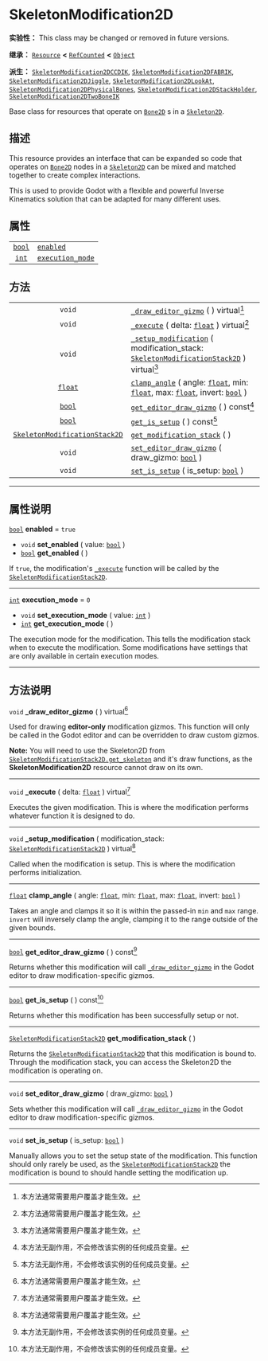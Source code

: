 <!-- ⚠ 请勿编辑本文件 ⚠ -->
<!-- 本文档使用脚本从 WeDot 引擎源码仓库生成。 -->
<!-- 生成脚本：https://github.com/WeDot-Engine/WeDot/tree/master/doc/tools/make_md.py； -->
<!-- 原文件：https://github.com/WeDot-Engine/WeDot/tree/master/doc/classes/SkeletonModification2D.xml。 -->

<div id="_class_skeletonmodification2d"></div>

# SkeletonModification2D

**实验性：** This class may be changed or removed in future versions.

**继承：** [`Resource`](class_resource.md) **<** [`RefCounted`](class_refcounted.md) **<** [`Object`](class_object.md)

**派生：** [`SkeletonModification2DCCDIK`](class_skeletonmodification2dccdik.md), [`SkeletonModification2DFABRIK`](class_skeletonmodification2dfabrik.md), [`SkeletonModification2DJiggle`](class_skeletonmodification2djiggle.md), [`SkeletonModification2DLookAt`](class_skeletonmodification2dlookat.md), [`SkeletonModification2DPhysicalBones`](class_skeletonmodification2dphysicalbones.md), [`SkeletonModification2DStackHolder`](class_skeletonmodification2dstackholder.md), [`SkeletonModification2DTwoBoneIK`](class_skeletonmodification2dtwoboneik.md)

Base class for resources that operate on [`Bone2D`](class_bone2d.md) s in a [`Skeleton2D`](class_skeleton2d.md).

## 描述

This resource provides an interface that can be expanded so code that operates on [`Bone2D`](class_bone2d.md) nodes in a [`Skeleton2D`](class_skeleton2d.md) can be mixed and matched together to create complex interactions.

This is used to provide Godot with a flexible and powerful Inverse Kinematics solution that can be adapted for many different uses.

## 属性

|||
|:-:|:--|
| [`bool`](class_bool.md) | [`enabled`](class_skeletonmodification2d.md#class_skeletonmodification2d_property_enabled)               | ``true`` |
| [`int`](class_int.md)   | [`execution_mode`](class_skeletonmodification2d.md#class_skeletonmodification2d_property_execution_mode) | ``0``    |

## 方法

|||
|:-:|:--|
| `void`                                                                | [`_draw_editor_gizmo`](class_skeletonmodification2d.md#class_skeletonmodification2d_private_method__draw_editor_gizmo) ( ) virtual[^virtual]                                                                                             |
| `void`                                                                | [`_execute`](class_skeletonmodification2d.md#class_skeletonmodification2d_private_method__execute) ( delta: [`float`](class_float.md) ) virtual[^virtual]                                                                                |
| `void`                                                                | [`_setup_modification`](class_skeletonmodification2d.md#class_skeletonmodification2d_private_method__setup_modification) ( modification_stack: [`SkeletonModificationStack2D`](class_skeletonmodificationstack2d.md) ) virtual[^virtual] |
| [`float`](class_float.md)                                             | [`clamp_angle`](class_skeletonmodification2d.md#class_skeletonmodification2d_method_clamp_angle) ( angle: [`float`](class_float.md), min: [`float`](class_float.md), max: [`float`](class_float.md), invert: [`bool`](class_bool.md) )   |
| [`bool`](class_bool.md)                                               | [`get_editor_draw_gizmo`](class_skeletonmodification2d.md#class_skeletonmodification2d_method_get_editor_draw_gizmo) ( ) const[^const]                                                                                                   |
| [`bool`](class_bool.md)                                               | [`get_is_setup`](class_skeletonmodification2d.md#class_skeletonmodification2d_method_get_is_setup) ( ) const[^const]                                                                                                                     |
| [`SkeletonModificationStack2D`](class_skeletonmodificationstack2d.md) | [`get_modification_stack`](class_skeletonmodification2d.md#class_skeletonmodification2d_method_get_modification_stack) ( )                                                                                                               |
| `void`                                                                | [`set_editor_draw_gizmo`](class_skeletonmodification2d.md#class_skeletonmodification2d_method_set_editor_draw_gizmo) ( draw_gizmo: [`bool`](class_bool.md) )                                                                             |
| `void`                                                                | [`set_is_setup`](class_skeletonmodification2d.md#class_skeletonmodification2d_method_set_is_setup) ( is_setup: [`bool`](class_bool.md) )                                                                                                 |

<!-- rst-class:: classref-section-separator -->

---

## 属性说明

<div id="_class_skeletonmodification2d_property_enabled"></div>

[`bool`](class_bool.md) **enabled** = ``true`` <div id="class_skeletonmodification2d_property_enabled"></div>

- `void` **set_enabled** ( value: [`bool`](class_bool.md) )
- [`bool`](class_bool.md) **get_enabled** ( )

If `true`, the modification's [`_execute`](class_skeletonmodification2d.md#class_skeletonmodification2d_private_method__execute) function will be called by the [`SkeletonModificationStack2D`](class_skeletonmodificationstack2d.md).

<!-- rst-class:: classref-item-separator -->

---

<div id="_class_skeletonmodification2d_property_execution_mode"></div>

[`int`](class_int.md) **execution_mode** = ``0`` <div id="class_skeletonmodification2d_property_execution_mode"></div>

- `void` **set_execution_mode** ( value: [`int`](class_int.md) )
- [`int`](class_int.md) **get_execution_mode** ( )

The execution mode for the modification. This tells the modification stack when to execute the modification. Some modifications have settings that are only available in certain execution modes.

<!-- rst-class:: classref-section-separator -->

---

## 方法说明

<div id="_class_skeletonmodification2d_private_method__draw_editor_gizmo"></div>

`void` **_draw_editor_gizmo** ( ) virtual[^virtual]<div id="class_skeletonmodification2d_private_method__draw_editor_gizmo"></div>

Used for drawing **editor-only** modification gizmos. This function will only be called in the Godot editor and can be overridden to draw custom gizmos.

 **Note:** You will need to use the Skeleton2D from [`SkeletonModificationStack2D.get_skeleton`](class_skeletonmodificationstack2d.md#class_skeletonmodificationstack2d_method_get_skeleton) and it's draw functions, as the **SkeletonModification2D** resource cannot draw on its own.

<!-- rst-class:: classref-item-separator -->

---

<div id="_class_skeletonmodification2d_private_method__execute"></div>

`void` **_execute** ( delta: [`float`](class_float.md) ) virtual[^virtual]<div id="class_skeletonmodification2d_private_method__execute"></div>

Executes the given modification. This is where the modification performs whatever function it is designed to do.

<!-- rst-class:: classref-item-separator -->

---

<div id="_class_skeletonmodification2d_private_method__setup_modification"></div>

`void` **_setup_modification** ( modification_stack: [`SkeletonModificationStack2D`](class_skeletonmodificationstack2d.md) ) virtual[^virtual]<div id="class_skeletonmodification2d_private_method__setup_modification"></div>

Called when the modification is setup. This is where the modification performs initialization.

<!-- rst-class:: classref-item-separator -->

---

<div id="_class_skeletonmodification2d_method_clamp_angle"></div>

[`float`](class_float.md) **clamp_angle** ( angle: [`float`](class_float.md), min: [`float`](class_float.md), max: [`float`](class_float.md), invert: [`bool`](class_bool.md) )<div id="class_skeletonmodification2d_method_clamp_angle"></div>

Takes an angle and clamps it so it is within the passed-in `min` and `max` range. `invert` will inversely clamp the angle, clamping it to the range outside of the given bounds.

<!-- rst-class:: classref-item-separator -->

---

<div id="_class_skeletonmodification2d_method_get_editor_draw_gizmo"></div>

[`bool`](class_bool.md) **get_editor_draw_gizmo** ( ) const[^const]<div id="class_skeletonmodification2d_method_get_editor_draw_gizmo"></div>

Returns whether this modification will call [`_draw_editor_gizmo`](class_skeletonmodification2d.md#class_skeletonmodification2d_private_method__draw_editor_gizmo) in the Godot editor to draw modification-specific gizmos.

<!-- rst-class:: classref-item-separator -->

---

<div id="_class_skeletonmodification2d_method_get_is_setup"></div>

[`bool`](class_bool.md) **get_is_setup** ( ) const[^const]<div id="class_skeletonmodification2d_method_get_is_setup"></div>

Returns whether this modification has been successfully setup or not.

<!-- rst-class:: classref-item-separator -->

---

<div id="_class_skeletonmodification2d_method_get_modification_stack"></div>

[`SkeletonModificationStack2D`](class_skeletonmodificationstack2d.md) **get_modification_stack** ( )<div id="class_skeletonmodification2d_method_get_modification_stack"></div>

Returns the [`SkeletonModificationStack2D`](class_skeletonmodificationstack2d.md) that this modification is bound to. Through the modification stack, you can access the Skeleton2D the modification is operating on.

<!-- rst-class:: classref-item-separator -->

---

<div id="_class_skeletonmodification2d_method_set_editor_draw_gizmo"></div>

`void` **set_editor_draw_gizmo** ( draw_gizmo: [`bool`](class_bool.md) )<div id="class_skeletonmodification2d_method_set_editor_draw_gizmo"></div>

Sets whether this modification will call [`_draw_editor_gizmo`](class_skeletonmodification2d.md#class_skeletonmodification2d_private_method__draw_editor_gizmo) in the Godot editor to draw modification-specific gizmos.

<!-- rst-class:: classref-item-separator -->

---

<div id="_class_skeletonmodification2d_method_set_is_setup"></div>

`void` **set_is_setup** ( is_setup: [`bool`](class_bool.md) )<div id="class_skeletonmodification2d_method_set_is_setup"></div>

Manually allows you to set the setup state of the modification. This function should only rarely be used, as the [`SkeletonModificationStack2D`](class_skeletonmodificationstack2d.md) the modification is bound to should handle setting the modification up.

[^virtual]: 本方法通常需要用户覆盖才能生效。
[^const]: 本方法无副作用，不会修改该实例的任何成员变量。
[^vararg]: 本方法除了能接受在此处描述的参数外，还能够继续接受任意数量的参数。
[^constructor]: 本方法用于构造某个类型。
[^static]: 调用本方法无需实例，可直接使用类名进行调用。
[^operator]: 本方法描述的是使用本类型作为左操作数的有效运算符。
[^bitfield]: 这个值是由下列位标志构成位掩码的整数。
[^void]: 无返回值。
